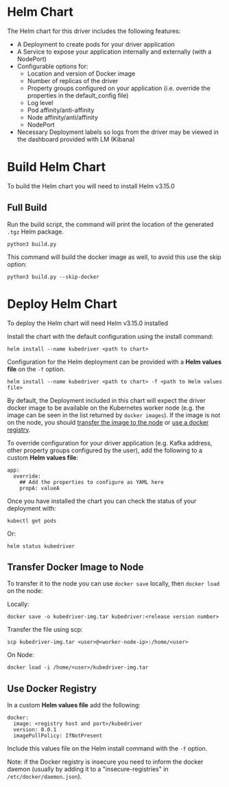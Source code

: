 # Helm Chart

The Helm chart for this driver includes the following features:

- A Deployment to create pods for your driver application
- A Service to expose your application internally and externally (with a NodePort)
- Configurable options for:
    - Location and version of Docker image
    - Number of replicas of the driver
    - Property groups configured on your application (i.e. override the properties in the default_config file)
    - Log level
    - Pod affinity/anti-affinity
    - Node affinity/anti/affinity
    - NodePort
- Necessary Deployment labels so logs from the driver may be viewed in the dashboard provided with LM (Kibana)

# Build Helm Chart

To build the Helm chart you will need to install Helm v3.15.0

## Full Build

Run the build script, the command will print the location of the generated `.tgz` Helm package.

```
python3 build.py 
```

This command will build the docker image as well, to avoid this use the skip option:

```
python3 build.py --skip-docker
```

# Deploy Helm Chart

To deploy the Helm chart will need Helm v3.15.0 installed

Install the chart with the default configuration using the install command:

```
helm install --name kubedriver <path to chart>
```

Configuration for the Helm deployment can be provided with a **Helm values file** on the `-f` option. 

```
helm install --name kubedriver <path to chart> -f <path to Helm values file>
```

By default, the Deployment included in this chart will expect the driver docker image to be available on the Kubernetes worker node (e.g. the image can be seen in the list returned by `docker images`). If the image is not on the node, you should [transfer the image to the node](#transfer-docker-image-to-node) or [use a docker registry](#use-docker-registry).

To override configuration for your driver application (e.g. Kafka address, other property groups configured by the user), add the following to a custom **Helm values file**:

```
app:
  override:
    ## Add the properties to configure as YAML here
    propA: valueA 
```

Once you have installed the chart you can check the status of your deployment with:

```
kubectl get pods
```

Or:

```
helm status kubedriver
```

## Transfer Docker Image to Node

To transfer it to the node you can use `docker save` locally, then `docker load` on the node:

Locally:
```
docker save -o kubedriver-img.tar kubedriver:<release version number>
```

Transfer the file using scp:
```
scp kubedriver-img.tar <user>@<worker-node-ip>:/home/<user>
```

On Node:
```
docker load -i /home/<user>/kubedriver-img.tar
```

## Use Docker Registry

In a custom **Helm values file** add the following:

```
docker:
  image: <registry host and port>/kubedriver
  version: 0.0.1
  imagePullPolicy: IfNotPresent
```

Include this values file on the Helm install command with the `-f` option.

Note: if the Docker registry is insecure you need to inform the docker daemon (usually by adding it to a "insecure-registries" in `/etc/docker/daemon.json`).

